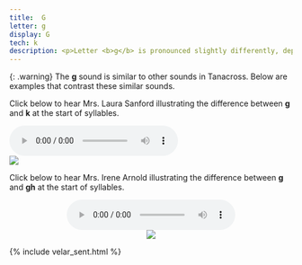 ```yaml
---
title:  G
letter: g
display: G
tech: k
description: <p>Letter <b>g</b> is pronounced slightly differently, depending on whether it is at the start or end of a syllable. At the start of a syllable, <b>g</b> usually has a raspy quality similar to letter <b>x</b> or <b>gh </b>. At the end of a syllable <b>g</b> does not have a raspy quality but often is followed by a distinct 'uh' sound.
---
```


{: .warning}
The <b>g</b> sound is similar to other sounds in Tanacross. Below are examples that contrast these similar sounds.

Click below to hear Mrs. Laura Sanford illustrating the difference between <b>g</b> and <b>k</b> at the start of syllables.


<audio controls src="{{ site.baseurl }}/assets/audio/g_k_min_pair_ls.mp3" type="audio/mpeg">Your browser does not support the audio element.</audio>
<br>
<img src="{{ site.baseurl }}/assets/gif/g_k_comp.gif" border="0">

Click below to hear Mrs. Irene Arnold illustrating the difference between <b>g</b> and <b>gh</b> at the start of syllables.

<center>
<audio controls src="{{ site.baseurl }}/assets/audio/g_gh_comp.mp3" type="audio/mpeg">Your browser does not support the audio element.</audio>
<br>
<img src="{{ site.baseurl }}/assets/gif/g_gh_comp.gif" border="0">
</center>

{% include velar_sent.html %}

			